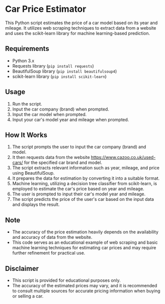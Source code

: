 # Car Price Estimator

This Python script estimates the price of a car model based on its year and mileage. It utilizes web scraping techniques to extract data from a website and uses the scikit-learn library for machine learning-based prediction.

## Requirements
- Python 3.x
- Requests library (`pip install requests`)
- BeautifulSoup library (`pip install beautifulsoup4`)
- scikit-learn library (`pip install scikit-learn`)

## Usage
1. Run the script.
2. Input the car company (brand) when prompted.
3. Input the car model when prompted.
4. Input your car's model year and mileage when prompted.

## How It Works
1. The script prompts the user to input the car company (brand) and model.
2. It then requests data from the website https://www.cazoo.co.uk/used-cars/ for the specified car brand and model.
3. The script extracts relevant information such as year, mileage, and price using BeautifulSoup.
4. It prepares the data for estimation by converting it into a suitable format.
5. Machine learning, utilizing a decision tree classifier from scikit-learn, is employed to estimate the car's price based on year and mileage.
6. The user is prompted to input their car's model year and mileage.
7. The script predicts the price of the user's car based on the input data and displays the result.

## Note
- The accuracy of the price estimation heavily depends on the availability and accuracy of data from the website.
- This code serves as an educational example of web scraping and basic machine learning techniques for estimating car prices and may require further refinement for practical use.

## Disclaimer
- This script is provided for educational purposes only.
- The accuracy of the estimated prices may vary, and it is recommended to consult multiple sources for accurate pricing information when buying or selling a car.
